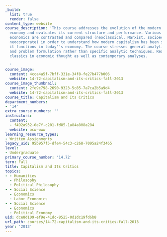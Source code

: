 ```yaml
---
_build:
  list: true
  render: false
content_type: website
course_description: 'This course addresses the evolution of the modern capitalist
  economy and evaluates its current structure and performance. Various paradigms of
  economics are contrasted and compared (neoclassical, Marxist, socioeconomic, and
  neocorporate) in order to understand how modern capitalism has been shaped and how
  it functions in today''s economy. The course stresses general analytic reasoning
  and problem formulation rather than specific analytic techniques. Readings include
  classics in economic thought as well as contemporary analyses.

  '
course_image:
  content: 4cca4a5f-7bff-331e-34f8-fe27b477b006
  website: 14-72-capitalism-and-its-critics-fall-2013
course_image_thumbnail:
  content: 2fe9c798-2690-9323-5c85-7a7ca2b5a9d4
  website: 14-72-capitalism-and-its-critics-fall-2013
course_title: Capitalism and Its Critics
department_numbers:
- '14'
extra_course_numbers: ''
instructors:
  content:
  - f492a932-0e7f-c201-fd85-1a84a808a284
  website: ocw-www
learning_resource_types:
- Written Assignments
legacy_uid: 95b957f5-dfe4-54c3-c268-7095a24f3465
level:
- Undergraduate
primary_course_number: '14.72'
term: Fall
title: Capitalism and Its Critics
topics:
- - Humanities
  - Philosophy
  - Political Philosophy
- - Social Science
  - Economics
  - Labor Economics
- - Social Science
  - Economics
  - Political Economy
uid: dce8d109-ef9e-41dc-8525-0d1dc19fd6b8
url_path: courses/14-72-capitalism-and-its-critics-fall-2013
year: '2013'
---
```

